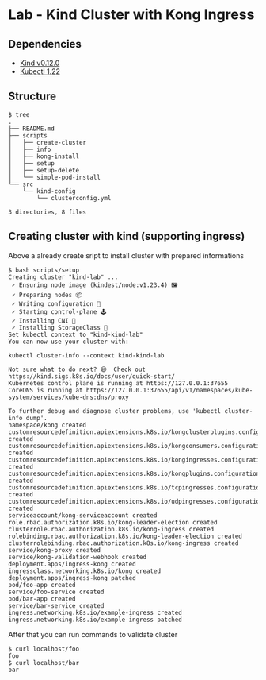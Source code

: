 # Lab - Kind Cluster with Kong Ingress

## Dependencies

- [Kind v0.12.0](https://kind.sigs.k8s.io/docs/user/quick-start/)
- [Kubectl 1.22](https://kubernetes.io/docs/tasks/tools/install-kubectl/)

## Structure

```
$ tree
.
├── README.md
├── scripts
│   ├── create-cluster
│   ├── info
│   ├── kong-install
│   ├── setup
│   ├── setup-delete
│   └── simple-pod-install
└── src
    └── kind-config
        └── clusterconfig.yml

3 directories, 8 files
```

## Creating cluster with kind (supporting ingress)

Above a already create sript to install cluster with prepared informations

```
$ bash scripts/setup
Creating cluster "kind-lab" ...
 ✓ Ensuring node image (kindest/node:v1.23.4) 🖼
 ✓ Preparing nodes 📦  
 ✓ Writing configuration 📜 
 ✓ Starting control-plane 🕹️ 
 ✓ Installing CNI 🔌 
 ✓ Installing StorageClass 💾 
Set kubectl context to "kind-kind-lab"
You can now use your cluster with:

kubectl cluster-info --context kind-kind-lab

Not sure what to do next? 😅  Check out https://kind.sigs.k8s.io/docs/user/quick-start/
Kubernetes control plane is running at https://127.0.0.1:37655
CoreDNS is running at https://127.0.0.1:37655/api/v1/namespaces/kube-system/services/kube-dns:dns/proxy

To further debug and diagnose cluster problems, use 'kubectl cluster-info dump'.
namespace/kong created
customresourcedefinition.apiextensions.k8s.io/kongclusterplugins.configuration.konghq.com created
customresourcedefinition.apiextensions.k8s.io/kongconsumers.configuration.konghq.com created
customresourcedefinition.apiextensions.k8s.io/kongingresses.configuration.konghq.com created
customresourcedefinition.apiextensions.k8s.io/kongplugins.configuration.konghq.com created
customresourcedefinition.apiextensions.k8s.io/tcpingresses.configuration.konghq.com created
customresourcedefinition.apiextensions.k8s.io/udpingresses.configuration.konghq.com created
serviceaccount/kong-serviceaccount created
role.rbac.authorization.k8s.io/kong-leader-election created
clusterrole.rbac.authorization.k8s.io/kong-ingress created
rolebinding.rbac.authorization.k8s.io/kong-leader-election created
clusterrolebinding.rbac.authorization.k8s.io/kong-ingress created
service/kong-proxy created
service/kong-validation-webhook created
deployment.apps/ingress-kong created
ingressclass.networking.k8s.io/kong created
deployment.apps/ingress-kong patched
pod/foo-app created
service/foo-service created
pod/bar-app created
service/bar-service created
ingress.networking.k8s.io/example-ingress created
ingress.networking.k8s.io/example-ingress patched
```

After that you can run commands to validate cluster

```
$ curl localhost/foo
foo
$ curl localhost/bar
bar
```
